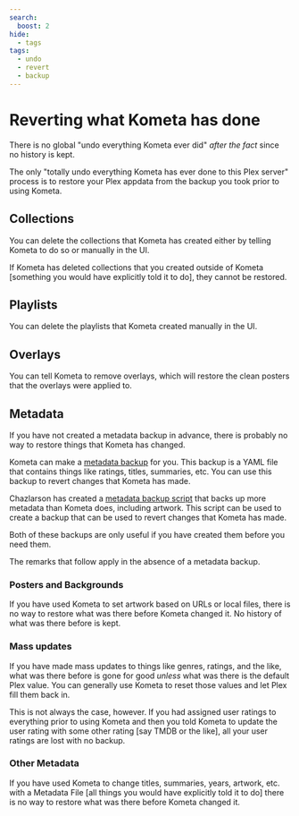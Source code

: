 ```yaml
---
search:
  boost: 2
hide:
  - tags
tags:
  - undo
  - revert
  - backup
---
```

# Reverting what Kometa has done

There is no global "undo everything Kometa ever did" *after the fact* since no history is kept.

The only "totally undo everything Kometa has ever done to this Plex server" process is to restore your Plex appdata from the backup you took prior to using Kometa. 

## Collections

You can delete the collections that Kometa has created either by telling Kometa to do so or manually in the UI.

If Kometa has deleted collections that you created outside of Kometa [something you would have explicitly told it to do], they cannot be restored.

## Playlists

You can delete the playlists that Kometa created manually in the UI.

## Overlays

You can tell Kometa to remove overlays, which will restore the clean posters that the overlays were applied to.

## Metadata

If you have not created a metadata backup in advance, there is probably no way to restore things that Kometa has changed.

Kometa can make a [metadata backup](../../config/operations.md#metadata-backup) for you.  This backup is a YAML file that contains things like ratings, titles, summaries, etc.  You can use this backup to revert changes that Kometa has made.

Chazlarson has created a [metadata backup script](https://github.com/chazlarson/Media-Scripts/blob/main/Kometa/README.md#metadata-extractorpy) that backs up more metadata than Kometa does, including artwork.  This script can be used to create a backup that can be used to revert changes that Kometa has made.

Both of these backups are only useful if you have created them before you need them.

The remarks that follow apply in the absence of a metadata backup.

### Posters and Backgrounds

If you have used Kometa to set artwork based on URLs or local files, there is no way to restore what was there before Kometa changed it.  No history of what was there before is kept.

### Mass updates

If you have made mass updates to things like genres, ratings, and the like, what was there before is gone for good *unless* what was there is the default Plex value.  You can generally use Kometa to reset those values and let Plex fill them back in.

This is not always the case, however.  If you had assigned user ratings to everything prior to using Kometa and then you told Kometa to update the user rating with some other rating [say TMDB or the like], all your user ratings are lost with no backup.

### Other Metadata

If you have used Kometa to change titles, summaries, years, artwork, etc. with a Metadata File [all things you would have explicitly told it to do] there is no way to restore what was there before Kometa changed it.
